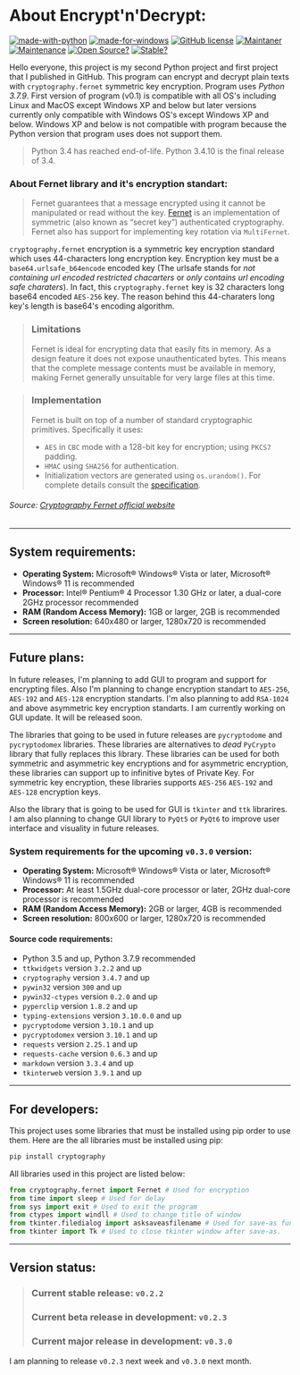 # About Encrypt'n'Decrypt:
[![made-with-python](https://img.shields.io/badge/Made%20With-Python%203%2E7%2E9-396F9E.svg?style=plastic)](https://www.python.org/)
[![made-for-windows](https://img.shields.io/badge/Made%20For-Windows-00A4E3.svg?style=plastic)](https://www.python.org/)
[![GitHub license](https://img.shields.io/badge/License-MIT-A10000?style=plastic)](https://github.com/Yilmaz4/Encrypt-n-Decrypt/blob/master/LICENSE)
[![Maintaner](https://img.shields.io/badge/Maintainer-Yilmaz4-ff7b00?style=plastic)](https://GitHub.com/Yilmaz4)
[![Maintenance](https://img.shields.io/badge/Maintained%3F-Yes-00b20b.svg?style=plastic)](https://GitHub.com/Yilmaz4/Encrypt-n-Decrypt/graphs/commit-activity)
[![Open Source?](https://img.shields.io/badge/Open%20Source%3F-Of%20Course%21%20%E2%9D%A4-3C9E44.svg?style=plastic)](https://GitHub.com/Yilmaz4/Encrypt-n-Decrypt/graphs/commit-activity)
[![Stable?](https://img.shields.io/badge/Release-v0%2E2%2E2%20%7C%20Stable-009e0a.svg?style=plastic)](https://GitHub.com/Yilmaz4/Encrypt-n-Decrypt/graphs/commit-activity)

[//]: <> (009e0a Stable | ffc700 Prerelease | ff0000 Beta)

Hello everyone, this project is my second Python project and first project that I published in GitHub. This program can encrypt and decrypt plain texts with `cryptography.fernet` symmetric key encryption. Program uses *Python 3.7.9*. First version of program (v0.1) is compatible with all OS's including Linux and MacOS except Windows XP and below but later versions currently only compatible with Windows OS's except Windows XP and below. Windows XP and below is not compatible with program because the Python version that program uses does not support them.

> Python 3.4 has reached end-of-life. Python 3.4.10 is the final release of 3.4.

### About **Fernet** library and it's encryption standart:
>Fernet guarantees that a message encrypted using it cannot be manipulated or read without the key. [Fernet](https://github.com/fernet/spec/) is an implementation of symmetric (also known as “secret key”) authenticated cryptography. Fernet also has support for implementing key rotation via `MultiFernet`.

`cryptography.fernet` encryption is a symmetric key encryption standard which uses 44-characters long encryption key. Encryption key must be a `base64.urlsafe_b64encode` encoded key (The urlsafe stands for *not containing url encoded restricted chacarters* or *only contains url encoding safe charaters*). In fact, this `cryptography.fernet` key is 32 characters long base64 encoded `AES-256` key. The reason behind this 44-charaters long key's length is base64's encoding algorithm. 
> ### Limitations
> Fernet is ideal for encrypting data that easily fits in memory. As a design feature it does not expose unauthenticated bytes. This means that the complete message contents must be available in memory, making Fernet generally unsuitable for very large files at this time.

> ### Implementation
> Fernet is built on top of a number of standard cryptographic primitives. Specifically it uses:
> - `AES` in `CBC` mode with a 128-bit key for encryption; using `PKCS7` padding.
> - `HMAC` using `SHA256` for authentication.
> - Initialization vectors are generated using `os.urandom()`.
> For complete details consult the [specification](https://github.com/fernet/spec/blob/master/Spec.md).

###### Source: [Cryptography Fernet official website](https://cryptography.io/en/latest/fernet/)

---
## System requirements:
- **Operating System:** Microsoft® Windows® Vista or later, Microsoft® Windows® 11 is recommended
- **Processor:** Intel® Pentium® 4 Processor 1.30 GHz or later, a dual-core 2GHz processor recommended
- **RAM (Random Access Memory):** 1GB or larger, 2GB is recommended
- **Screen resolution:** 640x480 or larger, 1280x720 is recommended
---
## Future plans:
In future releases, I'm planning to add GUI to program and support for encrypting files. Also I'm planning to change encryption standart to `AES-256`, `AES-192` and `AES-128` encryption standarts. I'm also planning to add `RSA-1024` and above asymmetric key encryption standarts. I am currently working on GUI update. It will be released soon.

The libraries that going to be used in future releases are `pycryptodome` and `pycryptodomex` libraries. These libraries are alternatives to *dead* `PyCrypto` library that fully replaces this library. These libraries can be used for both symmetric and asymmetric key encryptions and for asymmetric encryption, these libraries can support up to infinitive bytes of Private Key. For symmetric key encryption, these libraries supports `AES-256` `AES-192` and `AES-128` encryption keys.

Also the library that is going to be used for GUI is `tkinter` and `ttk` librarires. I am also planning to change GUI library to `PyQt5` or `PyQt6` to improve user interface and visuality in future releases.
### System requirements for the upcoming `v0.3.0` version:
- **Operating System:** Microsoft® Windows® Vista or later, Microsoft® Windows® 11 is recommended
- **Processor:** At least 1.5GHz dual-core processor or later, 2GHz dual-core processor is recommended
- **RAM (Random Access Memory):** 2GB or larger, 4GB is recommended
- **Screen resolution:** 800x600 or larger, 1280x720 is recommended
#### Source code requirements:
- Python 3.5 and up, Python 3.7.9 recommended
- `ttkwidgets` version `3.2.2` and up
- `cryptography` version `3.4.7` and up
- `pywin32` version `300` and up
- `pywin32-ctypes` version `0.2.0` and up
- `pyperclip` version `1.8.2` and up
- `typing-extensions` version `3.10.0.0` and up
- `pycryptodome` version `3.10.1` and up
- `pycryptodomex` version `3.10.1` and up
- `requests` version `2.25.1` and up
- `requests-cache` version `0.6.3` and up
- `markdown` version `3.3.4` and up
- `tkinterweb` version `3.9.1` and up
---
## For developers:
This project uses some libraries that must be installed using pip order to use them. Here are the all libraries must be installed using pip:
```python
pip install cryptography
```
All libraries used in this project are listed below:
```python
from cryptography.fernet import Fernet # Used for encryption
from time import sleep # Used for delay
from sys import exit # Used to exit the program
from ctypes import windll # Used to change title of window
from tkinter.filedialog import asksaveasfilename # Used for save-as function
from tkinter import Tk # Used to close tkinter window after save-as.
```
---
## Version status:
>### Current stable release: `v0.2.2`
>
>### Current beta release in development: `v0.2.3`
>
>### Current major release in development: `v0.3.0`

I am planning to release `v0.2.3` next week and `v0.3.0` next month.
